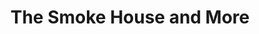 ---
title: "The Smoke House and More"
url: /black-diamond/the-smoke-house-and-more/
shop: Metzgerei
---